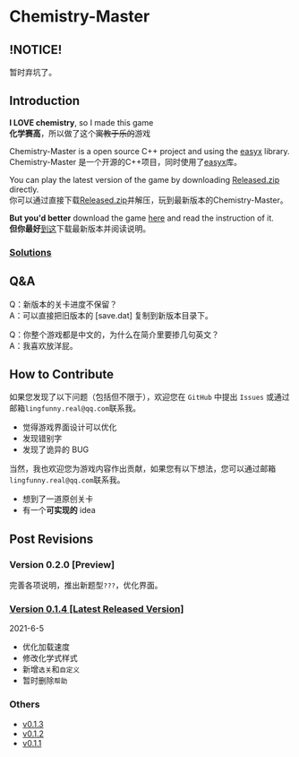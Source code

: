 # Chemistry-Master

## !NOTICE!

暂时弃坑了。

## Introduction

**I LOVE chemistry**, so I made this game\
**化学赛高**，所以做了这个~~寓教于乐的~~游戏

Chemistry-Master is a open source C++ project and using the [easyx](https://easyx.cn/) library.\
Chemistry-Master 是一个开源的C++项目，同时使用了[easyx](https://easyx.cn/)库。

You can play the latest version of the game by downloading [Released.zip](https://github.com/lingfunny/Chemistry-Master/blob/main/Release.zip) directly.\
你可以通过直接下载[Released.zip](https://github.com/lingfunny/Chemistry-Master/blob/main/Release.zip)并解压，玩到最新版本的Chemistry-Master。

**But you'd better** download the game [here](https://github.com/lingfunny/Chemistry-Master/releases) and read the instruction of it.\
**但你最好**[到这](https://github.com/lingfunny/Chemistry-Master/releases)下载最新版本并阅读说明。

### [Solutions](Solutions.md)

## Q&A

Q：新版本的关卡进度不保留？\
A：可以直接把旧版本的 [save.dat] 复制到新版本目录下。

Q：你整个游戏都是中文的，为什么在简介里要掺几句英文？\
A：我喜欢放洋屁。

## How to Contribute

如果您发现了以下问题（包括但不限于），欢迎您在 `GitHub` 中提出 `Issues` 或通过邮箱`lingfunny.real@qq.com`联系我。

- 觉得游戏界面设计可以优化
- 发现错别字
- 发现了诡异的 BUG

当然，我也欢迎您为游戏内容作出贡献，如果您有以下想法，您可以通过邮箱`lingfunny.real@qq.com`联系我。

- 想到了一道原创关卡
- 有一个**可实现的** idea

## Post Revisions

### Version 0.2.0 [Preview]

完善各项说明，推出新题型`???`，优化界面。

### [Version 0.1.4 [Latest Released Version]](https://github.com/lingfunny/Chemistry-Master/releases/tag/v0.1.4)

2021-6-5

- 优化加载速度
- 修改化学式样式
- 新增`选关`和`自定义`
- 暂时删除`帮助`

### Others

- [v0.1.3](https://github.com/lingfunny/Chemistry-Master/releases/tag/v0.1.3)
- [v0.1.2](https://github.com/lingfunny/Chemistry-Master/releases/tag/v0.1.2)
- [v0.1.1](https://github.com/lingfunny/Chemistry-Master/releases/tag/v0.1.1)
